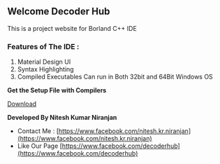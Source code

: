 ## Welcome Decoder Hub

This is a project website for Borland C++ IDE

### Features of The IDE :
1. Material Design UI
2. Syntax Highlighting
3. Compiled Executables Can run in Both 32bit and 64Bit Windows OS

**Get the Setup File with Compilers**

[Download](https://lookaside.fbsbx.com/file/Borland%20C%2B%2B%20%28New%29.zip?token=AWwyIjnavtgh6WWboBMmfIvA50sqnJmohdDUL43kYW2HikCcKDLxuvLXGPo_kiV3IUmGAMPCnxU0X-eAQXzFdm963ISmTFd-F_eVJUhq--j90zywiChfKSPS-eMbjJ3nqjb4IX4-nBInR6czzATT9qbgQ4kpq68ybMrHZby7uZvtiEePSi4Zozm_28ZB98kjI_qBdFRKnatfK_xY1kpleUg7Yx0wFhscyzK-Gd-IzZLTkeE5TlwtuIN0MwJZi4OxFNBhLpDs9vjVdh94s6bA4qCb)

**Developed By Nitesh Kumar Niranjan**

- Contact Me : [https://www.facebook.com/nitesh.kr.niranjan](https://www.facebook.com/nitesh.kr.niranjan)
- Like Our Page [https://www.facebook.com/decoderhub](https://www.facebook.com/decoderhub)

